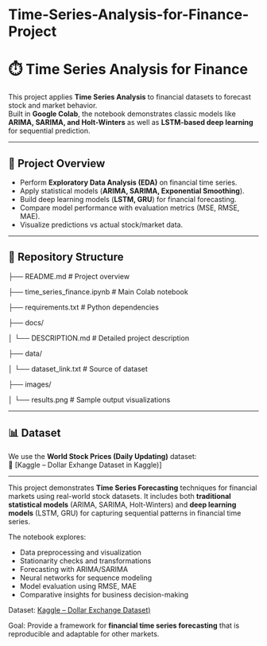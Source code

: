 # Time-Series-Analysis-for-Finance-Project

# ⏱️ Time Series Analysis for Finance

This project applies **Time Series Analysis** to financial datasets to forecast stock and market behavior.  
Built in **Google Colab**, the notebook demonstrates classic models like **ARIMA, SARIMA, and Holt-Winters** as well as **LSTM-based deep learning** for sequential prediction.

---

## 🚀 Project Overview
- Perform **Exploratory Data Analysis (EDA)** on financial time series.
- Apply statistical models (**ARIMA, SARIMA, Exponential Smoothing**).
- Build deep learning models (**LSTM, GRU**) for financial forecasting.
- Compare model performance with evaluation metrics (MSE, RMSE, MAE).
- Visualize predictions vs actual stock/market data.

---

## 📂 Repository Structure

├── README.md # Project overview

├── time_series_finance.ipynb # Main Colab notebook

├── requirements.txt # Python dependencies

├── docs/

│ └── DESCRIPTION.md # Detailed project description

├── data/

│ └── dataset_link.txt # Source of dataset

├── images/

│ └── results.png # Sample output visualizations


---

## 📊 Dataset
We use the **World Stock Prices (Daily Updating)** dataset:  
🔗 [Kaggle – Dollar Exhange Dataset in Kaggle)]

---

This project demonstrates **Time Series Forecasting** techniques for financial markets using real-world stock datasets. It includes both **traditional statistical models** (ARIMA, SARIMA, Holt-Winters) and **deep learning models** (LSTM, GRU) for capturing sequential patterns in financial time series.

The notebook explores:
- Data preprocessing and visualization
- Stationarity checks and transformations
- Forecasting with ARIMA/SARIMA
- Neural networks for sequence modeling
- Model evaluation using RMSE, MAE
- Comparative insights for business decision-making

Dataset: [Kaggle – Dollar Exchange Dataset)](https://www.kaggle.com/datasets/cavinlobo/dollar-exchange)

Goal: Provide a framework for **financial time series forecasting** that is reproducible and adaptable for other markets.
